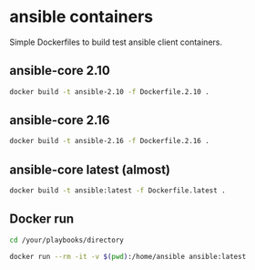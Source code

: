 # ansible containers

Simple Dockerfiles to build test ansible client containers.

## ansible-core 2.10

```bash
docker build -t ansible-2.10 -f Dockerfile.2.10 .
```

## ansible-core 2.16

```bash
docker build -t ansible-2.16 -f Dockerfile.2.16 .
```

## ansible-core latest (almost)

```bash
docker build -t ansible:latest -f Dockerfile.latest .
```

## Docker run

```bash
cd /your/playbooks/directory

docker run --rm -it -v $(pwd):/home/ansible ansible:latest
```
